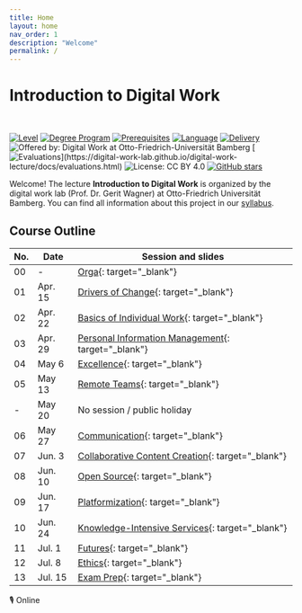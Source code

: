 ```yaml
---
title: Home
layout: home
nav_order: 1
description: "Welcome"
permalink: /
---
```


# Introduction to Digital Work

<br>

[![Level](https://img.shields.io/badge/Level-Bachelor-blue)](https://digital-work-lab.github.io/digital-work-lecture/docs/syllabus.html)
[![Degree Program](https://img.shields.io/badge/Degree%20Program-WI%20|%20ISM-blue)](https://digital-work-lab.github.io/digital-work-lecture/docs/syllabus.html)
[![Prerequisites](https://img.shields.io/badge/Prerequisites-None-blue)](https://digital-work-lab.github.io/digital-work-lecture/docs/syllabus.html)
[![Language](https://img.shields.io/badge/Language-Sessions%20in%20German,%20Materials%20in%20English-blue)](https://digital-work-lab.github.io/digital-work-lecture/docs/syllabus.html)
[![Delivery](https://img.shields.io/badge/Delivery-In%20person-blue)](https://digital-work-lab.github.io/digital-work-lecture/docs/syllabus.html)
![Offered by: Digital Work at Otto-Friedrich-Universität Bamberg](https://img.shields.io/badge/Offered%20by-%20Digital%20Work%20(Otto--Friedrich--Universit%C3%A4t%20Bamberg)-blue)
[![Evaluations](https://img.shields.io/badge/Rating-★★★★★%20(4.8%20/%205)-yellow)](https://digital-work-lab.github.io/digital-work-lecture/docs/evaluations.html)
![License: CC BY 4.0](https://img.shields.io/badge/License-CC%20BY%204.0-green.svg)
[![GitHub stars](https://img.shields.io/github/stars/digital-work-lab/digital-work-lecture.svg?style=social&label=Star)](https://github.com/digital-work-lab/digital-work-lecture/stargazers)

Welcome!
The lecture **Introduction to Digital Work** is organized by the digital work lab (Prof. Dr. Gerit Wagner) at Otto-Friedrich Universität Bamberg.
You can find all information about this project in our [syllabus](docs/syllabus.html).

## Course Outline

| No. | Date       | Session and slides                                                                                    |
|-----|------------|-------------------------------------------------------------------------------------------------------|
| 00  | -          | [Orga](output/00-orga.html){: target="_blank"}                                                        |
| 01  | Apr. 15    | [Drivers of Change](output/01-drivers-of-change.html){: target="_blank"}                              |
| 02  | Apr. 22    | [Basics of Individual Work](output/02-basics-of-individual-work.html){: target="_blank"}              |
| 03  | Apr. 29    | [Personal Information Management](output/03-personal-information-management.html){: target="_blank"}  |
| 04  | May 6      | [Excellence](output/04-excellence.html){: target="_blank"}                                            |
| 05  | May 13     | [Remote Teams](output/05-remote-teams.html){: target="_blank"}                                        |
| -   | May 20     | No session / public holiday                                                                           |
| 06  | May 27     | [Communication](output/06-communication.html){: target="_blank"}                                      |
| 07  | Jun. 3     | [Collaborative Content Creation](output/07-collaborative-content-creation.html){: target="_blank"}    |
| 08  | Jun. 10    | [Open Source](output/08-open-source.html){: target="_blank"}                                          |
| 09  | Jun. 17    | [Platformization](output/09-platformization.html){: target="_blank"}                                  |
| 10  | Jun. 24    | [Knowledge-Intensive Services](output/10-knowledge-intensive-services.html){: target="_blank"}        |
| 11  | Jul. 1     | [Futures](output/11-futures.html){: target="_blank"}                                                  |
| 12  | Jul. 8     | [Ethics](output/12-ethics.html){: target="_blank"}                                                    |
| 13  | Jul. 15    | [Exam Prep](output/13-exam-prep.html){: target="_blank"}                                              |

🎙️ Online

<!-- 
📋 Collect summaries for exam

## Instructor

<img src="assets/gerit_wagner.jpg" alt="Gerit Wagner (Foto: Tim Kipphan)" style="height: 220px; float: left; padding-right: 10px;">

**Gerit Wagner**  
*Assistant Professor of Information Systems*  
*Otto-Friedrich Universität Bamberg*

My name is Gerit Wagner, and I am your instructor. I enjoy coding, solving programming puzzles, and building tools that are useful for others. In this project, you can contribute to one of my most significant packages: [CoLRev](https://github.com/CoLRev-Environment/colrev). 

<br style="clear:both">

You can read more about my work [here](docs/instructor.html).


slides
resources and links
instructor

TBD: include a picture?
TODO : make group fotos and publish

objectives: mention tools and open synthesis?
-->
